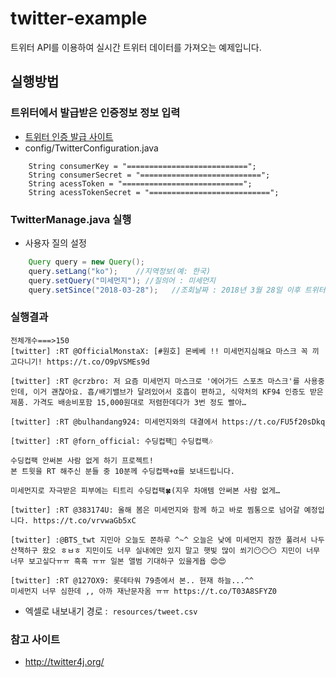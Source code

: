 # twitter-example

트위터 API를 이용하여 실시간 트위터 데이터를 가져오는 예제입니다.

## 실행방법
### 트위터에서 발급받은 인증정보 정보 입력
* [트위터 인증 발급 사이트](https://apps.twitter.com/)
* config/TwitterConfiguration.java
~~~
    String consumerKey = "===========================";
    String consumerSecret = "===========================";
    String acessToken = "===========================";
    String acessTokenSecret = "===========================";
~~~

### TwitterManage.java 실행
* 사용자 질의 설정
~~~ Java
    Query query = new Query();
    query.setLang("ko");    //지역정보(예: 한국)
    query.setQuery("미세먼지"); //질의어 : 미세먼지
    query.setSince("2018-03-28");   //조회날짜 : 2018년 3월 28일 이후 트위터(YYYY-MM-DD 형태)
~~~

### 실행결과
~~~
전체개수===>150
[twitter] :RT @OfficialMonstaX: [#원호] 몬베베 !! 미세먼지심해요 마스크 꼭 끼고다니기! https://t.co/O9pVSMEs9d

[twitter] :RT @crzbro: 저 요즘 미세먼지 마스크로 '에어가드 스포츠 마스크'를 사용중인데, 이거 괜찮아요. 흡/배기밸브가 달려있어서 호흡이 편하고, 식약처의 KF94 인증도 받은 제품. 가격도 배송비포함 15,000원대로 저렴한데다가 3번 정도 빨아…

[twitter] :RT @bulhandang924: 미세먼지와의 대결에서 https://t.co/FU5f20sDkq

[twitter] :RT @forn_official: 수딩컵팩💚 수딩컵팩🎶

수딩컵팩 안써본 사람 없게 하기 프로젝트!
본 트윗을 RT 해주신 분들 중 10분께 수딩컵팩+α를 보내드립니다.

미세먼지로 자극받은 피부에는 티트리 수딩컵팩🍀(지우 차애템 안써본 사람 없게…

[twitter] :RT @383174U: 올해 봄은 미세먼지와 함께 하고 바로 찜통으로 넘어갈 예정입니다. https://t.co/vrvwaGb5xC

[twitter] :@BTS_twt 지민아 오늘도 쫀하루 ^~^ 오늘은 낮에 미세먼지 잠깐 풀려서 나두 산책하구 왔오 ㅎㅂㅎ 지민이도 너무 실내에만 있지 말고 햇빛 많이 쐬기😶😶😶 지민이 너무너무 보고싶다ㅠㅠ 흑흑 ㅠㅠ 일본 앨범 기대하구 있을게욥 😍😍

[twitter] :RT @127OX9: 롯데타워 79층에서 본.. 현재 하늘...^^
미세먼지 너무 심한데 ,, 아까 재난문자옴 ㅠㅠ https://t.co/T03A8SFYZ0
~~~

* 엑셀로 내보내기 경로 :  `resources/tweet.csv`

### 참고 사이트
* http://twitter4j.org/
